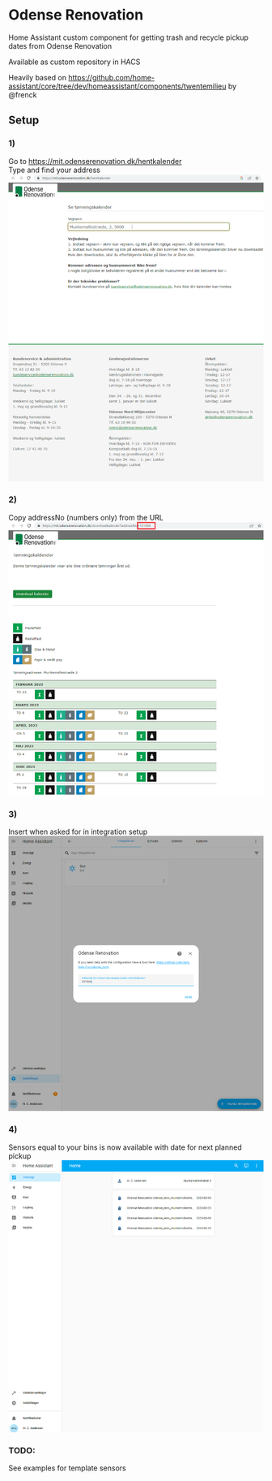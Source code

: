 # Odense Renovation

Home Assistant custom component for getting trash and recycle pickup dates from Odense Renovation

Available as custom repository in HACS

Heavily based on https://github.com/home-assistant/core/tree/dev/homeassistant/components/twentemilieu by @frenck

## Setup
### 1)  
Go to https://mit.odenserenovation.dk/hentkalender  
Type and find your address  
![find addressNo](https://github.com/fars-fede-fire/odense_reno/blob/main/photos/get_api_1.PNG)

### 2)  
Copy addressNo (numbers only) from the URL  
![copy addressNo from url](https://github.com/fars-fede-fire/odense_reno/blob/main/photos/get_api_2.png)

### 3)  
Insert when asked for in integration setup  
![setup integration](https://github.com/fars-fede-fire/odense_reno/blob/main/photos/integration_setup.PNG)

### 4)  
Sensors equal to your bins is now available with date for next planned pickup  
![dashboard with sensor](https://github.com/fars-fede-fire/odense_reno/blob/main/photos/dashboard.PNG)

### TODO:  
See examples for template sensors